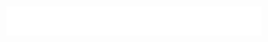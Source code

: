 <link href="style.css" rel="stylesheet"></link>

<p align="center">
<a href="https://github.com/KajazTeam"><img src="./KajazTeamType.svg" alt="Typing SVG" /></a>